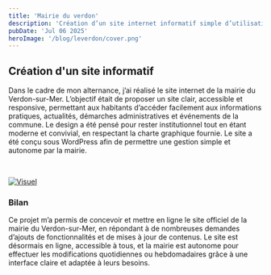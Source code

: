 ```yaml
---
title: 'Mairie du verdon'
description: 'Création d’un site internet informatif simple d’utilisation pour une mairie'
pubDate: 'Jul 06 2025'
heroImage: '/blog/leverdon/cover.png'
---
```


## Création d'un site informatif


Dans le cadre de mon alternance, j’ai réalisé le site internet de la mairie du Verdon-sur-Mer. L’objectif était de proposer un site clair, accessible et responsive, permettant aux habitants d’accéder facilement aux informations pratiques, actualités, démarches administratives et événements de la commune.
Le design a été pensé pour rester institutionnel tout en étant moderne et convivial, en respectant la charte graphique fournie. Le site a été conçu sous WordPress afin de permettre une gestion simple et autonome par la mairie.

</br>

<a href="https://le-verdon-sur-mer.fr/" target="_blank">

![Visuel](/blog/leverdon/site.png)
</a>

### Bilan 

Ce projet m’a permis de concevoir et mettre en ligne le site officiel de la mairie du Verdon-sur-Mer, en répondant à de nombreuses demandes d’ajouts de fonctionnalités et de mises à jour de contenus. Le site est désormais en ligne, accessible à tous, et la mairie est autonome pour effectuer les modifications quotidiennes ou hebdomadaires grâce à une interface claire et adaptée à leurs besoins.
